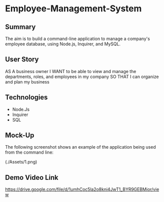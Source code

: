 
  # Employee-Management-System

## Summary

The aim is to build a command-line application to manage a company's employee database, using Node.js, Inquirer, and MySQL.


## User Story


AS A business owner
I WANT to be able to view and manage the departments, roles, and employees in my company
SO THAT I can organize and plan my business

## Technologies
* Node.Js
* Inquirer
* SQL

## Mock-Up

The following screenshot shows an example of the application being used from the command line:

(./Assets/1.png)

## Demo Video Link
https://drive.google.com/file/d/1umhCoc5la2o8kni4JwT1_BYR9GEBMior/view

